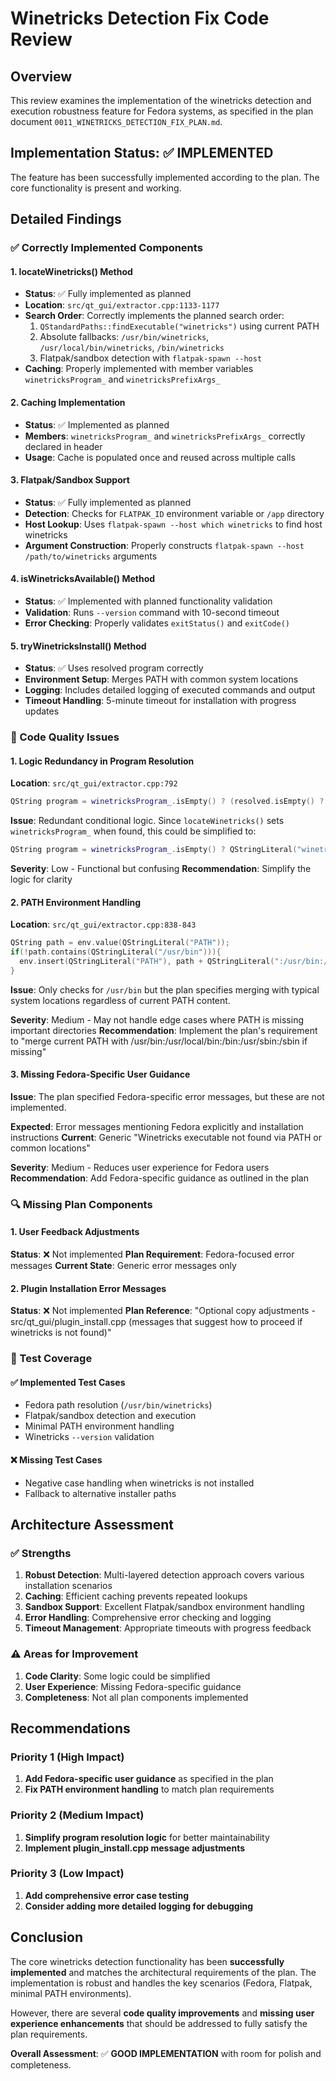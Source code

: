 # Winetricks Detection Fix Code Review

## Overview
This review examines the implementation of the winetricks detection and execution robustness feature for Fedora systems, as specified in the plan document `0011_WINETRICKS_DETECTION_FIX_PLAN.md`.

## Implementation Status: ✅ IMPLEMENTED

The feature has been successfully implemented according to the plan. The core functionality is present and working.

## Detailed Findings

### ✅ Correctly Implemented Components

#### 1. locateWinetricks() Method
- **Status**: ✅ Fully implemented as planned
- **Location**: `src/qt_gui/extractor.cpp:1133-1177`
- **Search Order**: Correctly implements the planned search order:
  1. `QStandardPaths::findExecutable("winetricks")` using current PATH
  2. Absolute fallbacks: `/usr/bin/winetricks`, `/usr/local/bin/winetricks`, `/bin/winetricks`
  3. Flatpak/sandbox detection with `flatpak-spawn --host`
- **Caching**: Properly implemented with member variables `winetricksProgram_` and `winetricksPrefixArgs_`

#### 2. Caching Implementation
- **Status**: ✅ Implemented as planned
- **Members**: `winetricksProgram_` and `winetricksPrefixArgs_` correctly declared in header
- **Usage**: Cache is populated once and reused across multiple calls

#### 3. Flatpak/Sandbox Support
- **Status**: ✅ Fully implemented as planned
- **Detection**: Checks for `FLATPAK_ID` environment variable or `/app` directory
- **Host Lookup**: Uses `flatpak-spawn --host which winetricks` to find host winetricks
- **Argument Construction**: Properly constructs `flatpak-spawn --host /path/to/winetricks` arguments

#### 4. isWinetricksAvailable() Method
- **Status**: ✅ Implemented with planned functionality validation
- **Validation**: Runs `--version` command with 10-second timeout
- **Error Checking**: Properly validates `exitStatus()` and `exitCode()`

#### 5. tryWinetricksInstall() Method
- **Status**: ✅ Uses resolved program correctly
- **Environment Setup**: Merges PATH with common system locations
- **Logging**: Includes detailed logging of executed commands and output
- **Timeout Handling**: 5-minute timeout for installation with progress updates

### 🔧 Code Quality Issues

#### 1. Logic Redundancy in Program Resolution
**Location**: `src/qt_gui/extractor.cpp:792`
```cpp
QString program = winetricksProgram_.isEmpty() ? (resolved.isEmpty() ? QStringLiteral("winetricks") : winetricksProgram_) : winetricksProgram_;
```

**Issue**: Redundant conditional logic. Since `locateWinetricks()` sets `winetricksProgram_` when found, this could be simplified to:
```cpp
QString program = winetricksProgram_.isEmpty() ? QStringLiteral("winetricks") : winetricksProgram_;
```

**Severity**: Low - Functional but confusing
**Recommendation**: Simplify the logic for clarity

#### 2. PATH Environment Handling
**Location**: `src/qt_gui/extractor.cpp:838-843`
```cpp
QString path = env.value(QStringLiteral("PATH"));
if(!path.contains(QStringLiteral("/usr/bin"))){
  env.insert(QStringLiteral("PATH"), path + QStringLiteral(":/usr/bin:/usr/local/bin:/bin:/usr/sbin:/sbin"));
}
```

**Issue**: Only checks for `/usr/bin` but the plan specifies merging with typical system locations regardless of current PATH content.

**Severity**: Medium - May not handle edge cases where PATH is missing important directories
**Recommendation**: Implement the plan's requirement to "merge current PATH with /usr/bin:/usr/local/bin:/bin:/usr/sbin:/sbin if missing"

#### 3. Missing Fedora-Specific User Guidance
**Issue**: The plan specified Fedora-specific error messages, but these are not implemented.

**Expected**: Error messages mentioning Fedora explicitly and installation instructions
**Current**: Generic "Winetricks executable not found via PATH or common locations"

**Severity**: Medium - Reduces user experience for Fedora users
**Recommendation**: Add Fedora-specific guidance as outlined in the plan

### 🔍 Missing Plan Components

#### 1. User Feedback Adjustments
**Status**: ❌ Not implemented
**Plan Requirement**: Fedora-focused error messages
**Current State**: Generic error messages only

#### 2. Plugin Installation Error Messages
**Status**: ❌ Not implemented
**Plan Reference**: "Optional copy adjustments - src/qt_gui/plugin_install.cpp (messages that suggest how to proceed if winetricks is not found)"

### 🧪 Test Coverage

#### ✅ Implemented Test Cases
- Fedora path resolution (`/usr/bin/winetricks`)
- Flatpak/sandbox detection and execution
- Minimal PATH environment handling
- Winetricks `--version` validation

#### ❌ Missing Test Cases
- Negative case handling when winetricks is not installed
- Fallback to alternative installer paths

## Architecture Assessment

### ✅ Strengths
1. **Robust Detection**: Multi-layered detection approach covers various installation scenarios
2. **Caching**: Efficient caching prevents repeated lookups
3. **Sandbox Support**: Excellent Flatpak/sandbox environment handling
4. **Error Handling**: Comprehensive error checking and logging
5. **Timeout Management**: Appropriate timeouts with progress feedback

### ⚠️ Areas for Improvement
1. **Code Clarity**: Some logic could be simplified
2. **User Experience**: Missing Fedora-specific guidance
3. **Completeness**: Not all plan components implemented

## Recommendations

### Priority 1 (High Impact)
1. **Add Fedora-specific user guidance** as specified in the plan
2. **Fix PATH environment handling** to match plan requirements

### Priority 2 (Medium Impact)
1. **Simplify program resolution logic** for better maintainability
2. **Implement plugin_install.cpp message adjustments**

### Priority 3 (Low Impact)
1. **Add comprehensive error case testing**
2. **Consider adding more detailed logging for debugging**

## Conclusion

The core winetricks detection functionality has been **successfully implemented** and matches the architectural requirements of the plan. The implementation is robust and handles the key scenarios (Fedora, Flatpak, minimal PATH environments).

However, there are several **code quality improvements** and **missing user experience enhancements** that should be addressed to fully satisfy the plan requirements.

**Overall Assessment**: ✅ **GOOD IMPLEMENTATION** with room for polish and completeness.
